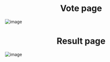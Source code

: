 <h1 align="center">Vote page</h1>

![image](https://github.com/sanket96s/projects/assets/109816069/b9ba6694-7cf7-4d7c-8c0a-03f494f398e7)

<h1 align="center">Result page</h1>

![image](https://github.com/sanket96s/projects/assets/109816069/71ea75e8-9209-4b88-b15b-cea01a019787)
